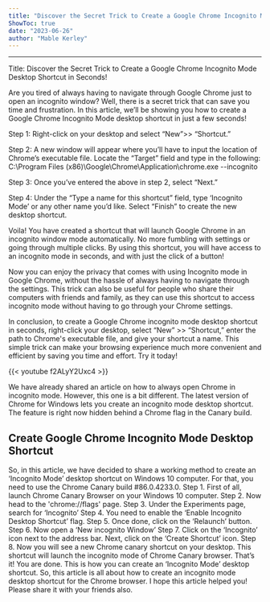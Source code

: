 ```yaml
---
title: "Discover the Secret Trick to Create a Google Chrome Incognito Mode Desktop Shortcut in Seconds!"
ShowToc: true 
date: "2023-06-26"
author: "Mable Kerley"
---
```

*****
Title: Discover the Secret Trick to Create a Google Chrome Incognito Mode Desktop Shortcut in Seconds!

Are you tired of always having to navigate through Google Chrome just to open an incognito window? Well, there is a secret trick that can save you time and frustration. In this article, we’ll be showing you how to create a Google Chrome Incognito Mode desktop shortcut in just a few seconds!

Step 1: Right-click on your desktop and select “New”>> “Shortcut.”

Step 2: A new window will appear where you’ll have to input the location of Chrome’s executable file. Locate the “Target” field and type in the following: C:\Program Files (x86)\Google\Chrome\Application\chrome.exe --incognito

Step 3: Once you’ve entered the above in step 2, select “Next.”

Step 4: Under the “Type a name for this shortcut” field, type ‘Incognito Mode’ or any other name you’d like. Select “Finish” to create the new desktop shortcut.

Voila! You have created a shortcut that will launch Google Chrome in an incognito window mode automatically. No more fumbling with settings or going through multiple clicks. By using this shortcut, you will have access to an incognito mode in seconds, and with just the click of a button!

Now you can enjoy the privacy that comes with using Incognito mode in Google Chrome, without the hassle of always having to navigate through the settings. This trick can also be useful for people who share their computers with friends and family, as they can use this shortcut to access incognito mode without having to go through your Chrome settings.

In conclusion, to create a Google Chrome incognito mode desktop shortcut in seconds, right-click your desktop, select “New” >> “Shortcut,” enter the path to Chrome's executable file, and give your shortcut a name. This simple trick can make your browsing experience much more convenient and efficient by saving you time and effort. Try it today!

{{< youtube f2ALyY2Uxc4 >}} 



We have already shared an article on how to always open Chrome in incognito mode. However, this one is a bit different. The latest version of Chrome for Windows lets you create an incognito mode desktop shortcut. The feature is right now hidden behind a Chrome flag in the Canary build.

 
## Create Google Chrome Incognito Mode Desktop Shortcut


So, in this article, we have decided to share a working method to create an ‘Incognito Mode’ desktop shortcut on Windows 10 computer. For that, you need to use the Chrome Canary build #86.0.4233.0.
Step 1. First of all, launch Chrome Canary Browser on your Windows 10 computer.
Step 2. Now head to the 'chrome://flags' page.
Step 3. Under the Experiments page, search for ‘Incognito’
Step 4. You need to enable the ‘Enable Incognito Desktop Shortcut’ flag.
Step 5. Once done, click on the ‘Relaunch’ button.
Step 6. Now open a ‘New incognito Window’
Step 7. Click on the ‘Incognito’ icon next to the address bar. Next, click on the ‘Create Shortcut’ icon.
Step 8. Now you will see a new Chrome canary shortcut on your desktop. This shortcut will launch the incognito mode of Chrome Canary browser.
That’s it! You are done. This is how you can create an ‘Incognito Mode’ desktop shortcut.
So, this article is all about how to create an incognito mode desktop shortcut for the Chrome browser. I hope this article helped you! Please share it with your friends also.




